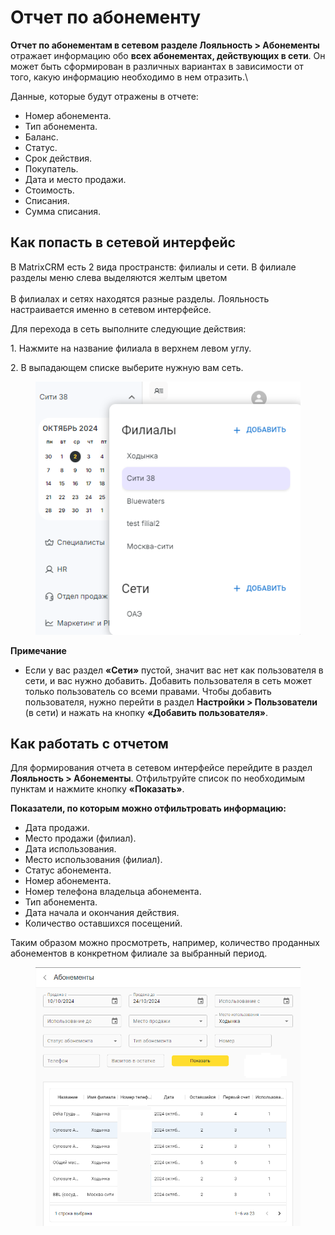 # Отчет по абонементу

**Отчет по абонементам в сетевом разделе Лояльность > Абонементы** отражает информацию обо **всех абонементах, действующих в сети**. Он может быть сформирован в различных вариантах в зависимости от того, какую информацию необходимо в нем отразить.\


Данные, которые будут отражены в отчете:

* Номер абонемента.
* Тип абонемента.
* Баланс.
* Статус.
* Срок действия.
* Покупатель.
* Дата и место продажи.
* Стоимость.
* Списания.
* Сумма списания.

## Как попасть в сетевой интерфейс

В MatrixCRM есть 2 вида пространств: филиалы и сети. В филиале разделы меню слева выделяются желтым цветом\
\
В филиалах и сетях находятся разные разделы. Лояльность настраивается именно в сетевом интерфейсе.

Для перехода в сеть выполните следующие действия:

1\. Нажмите на название филиала в верхнем левом углу.

2\. В выпадающем списке выберите нужную вам сеть.

<figure><img src="../../../.gitbook/assets/image (42).png" alt=""><figcaption></figcaption></figure>

**Примечание**

* &#x20;Если у вас раздел **«Сети»** пустой, значит вас нет как пользователя в сети, и вас нужно добавить. Добавить пользователя в сеть может только пользователь со всеми правами. Чтобы добавить пользователя, нужно перейти в раздел **Настройки > Пользователи** (в сети) и нажать на кнопку **«Добавить пользователя»**.&#x20;

## Как работать с отчетом

Для формирования отчета в сетевом интерфейсе перейдите в раздел **Лояльность > Абонементы**. Отфильтруйте список по необходимым пунктам и нажмите кнопку **«Показать»**.

**Показатели, по которым можно отфильтровать информацию:**

* Дата продажи.
* Место продажи (филиал).
* Дата использования.
* Место использования (филиал).
* Статус абонемента.
* Номер абонемента.
* Номер телефона владельца абонемента.
* Тип абонемента.
* Дата начала и окончания действия.
* Количество оставшихся посещений.

Таким образом можно просмотреть, например, количество проданных абонементов в конкретном филиале за выбранный период.

<figure><img src="../../../.gitbook/assets/Без имени (14).png" alt=""><figcaption></figcaption></figure>

